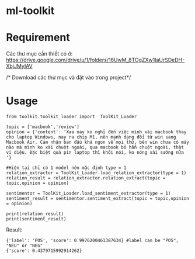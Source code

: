 # ml-toolkit

# Requirement

Các thư mục cần thiết có ở: 
https://drive.google.com/drive/u/1/folders/16UwM_8TOgZXw1IaUrSDeDH-XbjJMyIAV

/* Download các thư mục và đặt vào trong project*/

# Usage
```
from toolkit.toolkit_loader import  ToolKit_Loader

topic = ['macbook','review']
opinion = {'content': 'Xưa nay ko nghỉ đến việc mình xài macbook thay cho laptop Windows, nay ra chip M1, nên mạnh dạng đổi từ win sang Macbook Air. Cảm nhận ban đầu khá ngon về mọi thứ, bên win chưa có máy nào mà mình ko xài chuột ngoài, qua macbook bỏ hẳn chuột ngoài, thật vi diệu. Đặc biệt quả pin laptop thì khỏi nói, ko nóng xài sướng nữa '}

#Hiện tại chỉ có 1 model nên mặc định type = 1
relation_extractor = ToolKit_Loader.load_relation_extractor(type = 1) 
relation_result = relation_extractor.relation_extract(topic = topic,opinion = opinion)

sentimentor = ToolKit_Loader.load_sentiment_extractor(type = 1)
sentiment_result = sentimentor.sentiment_extract(topic = topic,opinion = opinion)

print(relation_result)
print(sentiment_result)
```

Result:
```
{'label': 'POS', 'score': 0.9976200461387634} #label can be "POS", "NEU" or "NEG"
{'score': 0.4379715992914262}
```

